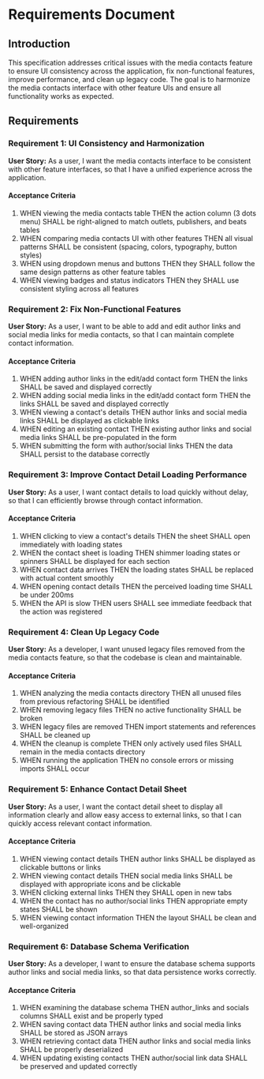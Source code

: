 # Requirements Document

## Introduction

This specification addresses critical issues with the media contacts feature to ensure UI consistency across the application, fix non-functional features, improve performance, and clean up legacy code. The goal is to harmonize the media contacts interface with other feature UIs and ensure all functionality works as expected.

## Requirements

### Requirement 1: UI Consistency and Harmonization

**User Story:** As a user, I want the media contacts interface to be consistent with other feature interfaces, so that I have a unified experience across the application.

#### Acceptance Criteria

1. WHEN viewing the media contacts table THEN the action column (3 dots menu) SHALL be right-aligned to match outlets, publishers, and beats tables
2. WHEN comparing media contacts UI with other features THEN all visual patterns SHALL be consistent (spacing, colors, typography, button styles)
3. WHEN using dropdown menus and buttons THEN they SHALL follow the same design patterns as other feature tables
4. WHEN viewing badges and status indicators THEN they SHALL use consistent styling across all features

### Requirement 2: Fix Non-Functional Features

**User Story:** As a user, I want to be able to add and edit author links and social media links for media contacts, so that I can maintain complete contact information.

#### Acceptance Criteria

1. WHEN adding author links in the edit/add contact form THEN the links SHALL be saved and displayed correctly
2. WHEN adding social media links in the edit/add contact form THEN the links SHALL be saved and displayed correctly
3. WHEN viewing a contact's details THEN author links and social media links SHALL be displayed as clickable links
4. WHEN editing an existing contact THEN existing author links and social media links SHALL be pre-populated in the form
5. WHEN submitting the form with author/social links THEN the data SHALL persist to the database correctly

### Requirement 3: Improve Contact Detail Loading Performance

**User Story:** As a user, I want contact details to load quickly without delay, so that I can efficiently browse through contact information.

#### Acceptance Criteria

1. WHEN clicking to view a contact's details THEN the sheet SHALL open immediately with loading states
2. WHEN the contact sheet is loading THEN shimmer loading states or spinners SHALL be displayed for each section
3. WHEN contact data arrives THEN the loading states SHALL be replaced with actual content smoothly
4. WHEN opening contact details THEN the perceived loading time SHALL be under 200ms
5. WHEN the API is slow THEN users SHALL see immediate feedback that the action was registered

### Requirement 4: Clean Up Legacy Code

**User Story:** As a developer, I want unused legacy files removed from the media contacts feature, so that the codebase is clean and maintainable.

#### Acceptance Criteria

1. WHEN analyzing the media contacts directory THEN all unused files from previous refactoring SHALL be identified
2. WHEN removing legacy files THEN no active functionality SHALL be broken
3. WHEN legacy files are removed THEN import statements and references SHALL be cleaned up
4. WHEN the cleanup is complete THEN only actively used files SHALL remain in the media contacts directory
5. WHEN running the application THEN no console errors or missing imports SHALL occur

### Requirement 5: Enhance Contact Detail Sheet

**User Story:** As a user, I want the contact detail sheet to display all information clearly and allow easy access to external links, so that I can quickly access relevant contact information.

#### Acceptance Criteria

1. WHEN viewing contact details THEN author links SHALL be displayed as clickable buttons or links
2. WHEN viewing contact details THEN social media links SHALL be displayed with appropriate icons and be clickable
3. WHEN clicking external links THEN they SHALL open in new tabs
4. WHEN the contact has no author/social links THEN appropriate empty states SHALL be shown
5. WHEN viewing contact information THEN the layout SHALL be clean and well-organized

### Requirement 6: Database Schema Verification

**User Story:** As a developer, I want to ensure the database schema supports author links and social media links, so that data persistence works correctly.

#### Acceptance Criteria

1. WHEN examining the database schema THEN author_links and socials columns SHALL exist and be properly typed
2. WHEN saving contact data THEN author links and social media links SHALL be stored as JSON arrays
3. WHEN retrieving contact data THEN author links and social media links SHALL be properly deserialized
4. WHEN updating existing contacts THEN author/social link data SHALL be preserved and updated correctly